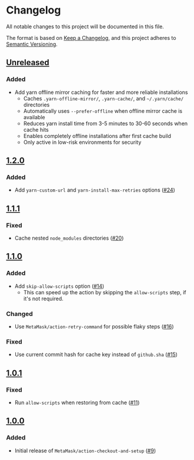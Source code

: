 # Changelog

All notable changes to this project will be documented in this file.

The format is based on [Keep a Changelog](https://keepachangelog.com/en/1.0.0/),
and this project adheres to [Semantic Versioning](https://semver.org/spec/v2.0.0.html).

## [Unreleased]

### Added

- Add yarn offline mirror caching for faster and more reliable installations
  - Caches `.yarn-offline-mirror/`, `.yarn-cache/`, and `~/.yarn/cache/` directories
  - Automatically uses `--prefer-offline` when offline mirror cache is available
  - Reduces yarn install time from 3-5 minutes to 30-60 seconds when cache hits
  - Enables completely offline installations after first cache build
  - Only active in low-risk environments for security

## [1.2.0]

### Added

- Add `yarn-custom-url` and `yarn-install-max-retries` options ([#24](https://github.com/MetaMask/action-checkout-and-setup/pull/24))

## [1.1.1]

### Fixed

- Cache nested `node_modules` directories ([#20](https://github.com/MetaMask/action-checkout-and-setup/pull/20))

## [1.1.0]

### Added

- Add `skip-allow-scripts` option ([#14](https://github.com/MetaMask/action-checkout-and-setup/pull/14))
  - This can speed up the action by skipping the `allow-scripts` step, if it's not required.

### Changed

- Use `MetaMask/action-retry-command` for possible flaky steps ([#16](https://github.com/MetaMask/action-checkout-and-setup/pull/16))

### Fixed

- Use current commit hash for cache key instead of `github.sha` ([#15](https://github.com/MetaMask/action-checkout-and-setup/pull/15))

## [1.0.1]

### Fixed

- Run `allow-scripts` when restoring from cache ([#11](https://github.com/MetaMask/action-checkout-and-setup/pull/11))

## [1.0.0]

### Added

- Initial release of `MetaMask/action-checkout-and-setup` ([#9](https://github.com/MetaMask/action-checkout-and-setup/pull/9))

[Unreleased]: https://github.com/MetaMask/action-checkout-and-setup/compare/v1.3.0...HEAD
[1.3.0]: https://github.com/MetaMask/action-checkout-and-setup/compare/v1.2.0...v1.3.0
[1.2.0]: https://github.com/MetaMask/action-checkout-and-setup/compare/v1.1.1...v1.2.0
[1.1.1]: https://github.com/MetaMask/action-checkout-and-setup/compare/v1.1.0...v1.1.1
[1.1.0]: https://github.com/MetaMask/action-checkout-and-setup/compare/v1.0.1...v1.1.0
[1.0.1]: https://github.com/MetaMask/action-checkout-and-setup/compare/v1.0.0...v1.0.1
[1.0.0]: https://github.com/MetaMask/action-checkout-and-setup/releases/tag/v1.0.0
